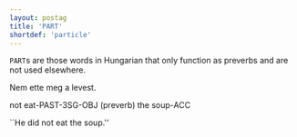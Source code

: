 ```yaml
---
layout: postag
title: 'PART'
shortdef: 'particle'
---
```


 `PART`s are those words in Hungarian that only function as preverbs and are not used elsewhere.
 
 Nem ette meg a levest.
 
 not eat-PAST-3SG-OBJ (preverb) the soup-ACC
 
 ``He did not eat the soup.''
<!-- Interlanguage links updated St lis 3 20:58:12 CET 2021 -->
